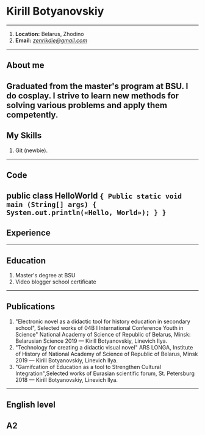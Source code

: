 # **Kirill Botyanovskiy**
---
1. **Location:** Belarus, Zhodino
2. **Email:** *zenrikdie@gmail.com*
---
## **About me** 
Graduated from the master's program at BSU. I do cosplay. I strive to learn new methods for solving various problems and apply them competently. 
---
## **My Skills**
1. Git (newbie).
---
## **Code**
public class HelloWorld
`{
	Public static void main (String[] args)
	{
		System.out.println(«Hello, World»);
	}
}`
---
## **Experience**
---
## **Education**
1. Master's degree at BSU
2. Video blogger school certificate
---
## **Publications**
1. "Electronic novel as a didactic tool for history education in secondary school", Selected works of 04B I International Conference Youth in Science" National Academy of Science of Republic of Belarus, Minsk: Belarusian Science 2019 — Kirill Botyanovskiy, Linevich Ilya.
2. "Technology for creating a didactic visual novel" ARS LONGA, Institute of History of National Academy of Science of Republic of Belarus, Minsk 2019 — Kirill Botyanovskiy, Linevich Ilya.
3. "Gamifcation of Education as a tool to Strengthen Cultural Integration",Selected works of Eurasian scientific forum, St. Petersburg 2018 — Kirill Botyanovskiy, Linevich Ilya.
---
## **English level**
А2
---

